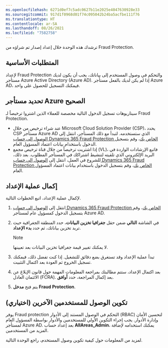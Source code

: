 ```yaml
---
ms.openlocfilehash: 6271d0ef7c5adc0627b11e2025e4047630928e33
ms.sourcegitcommit: 917d1f0968d01f74c095042b24ba5acfbe111f76
ms.translationtype: HT
ms.contentlocale: ar-SA
ms.lasthandoff: 08/26/2021
ms.locfileid: "7582758"
---
```

ترشدك هذه الوحدة خلال إعداد إصدار تم شراؤه من Fraud Protection. 

## <a name="prerequisites"></a>المتطلبات الأساسية
لإعداد Fraud Protection والتحكم في وصول المستخدم إلى بياناتك، يجب أن يكون لديك مستأجر Azure Active Directory (Azure AD). إذا لم يكن لديك بالفعل مستأجر Azure AD، فيمكنك التسجيل للحصول على واحد.

## <a name="select-the-correct-azure-tenant"></a>تحديد مستأجر Azure الصحيح
سيناريوهات تسجيل الدخول التالية مخصصة للعملاء الذين اشتروا ترخيصاً لـ Fraud Protection.

- عند شراء ترخيص من خلال Microsoft Cloud Solution Provider ‏(CSP)، يحدد CSP مستأجر Azure AD الذي ستستخدمه. لتبدأ مع ذلك المستأجر، انتقل إلى [الوصول إلى حساب Dynamics 365 Fraud Protection الخاص بك](https://dynamics.microsoft.com/ai/fraud-protection/signin/?RU=https%3A%2F%2Fdfp.microsoft.com%2Fsignin/?azure-portal=true)، وقم بتسجيل الدخول باستخدام بيانات اعتماد المسؤول العام.
- إذا اشتريت ترخيصاً من خلال قناة ترخيص مجمع (VL)، فاتبع الإرشادات الواردة في البريد الإلكتروني الذي تلقيته لتنشيط اشتراكك في المستأجر المطلوب. بعد ذلك، للشروع في العمل، انتقل إلى [الوصول إلى حساب Dynamics 365 Fraud Protection الخاص بك](https://dynamics.microsoft.com/ai/fraud-protection/signin/?RU=https%3A%2F%2Fdfp.microsoft.com%2Fsignin/?azure-portal=true)، وقم بتسجيل الدخول باستخدام بيانات اعتماد المسؤول العام.

## <a name="complete-the-setup-process"></a>إكمال عملية الإعداد
لإكمال عملية الإعداد، اتبع الخطوات التالية.

1. انتقل إلى [الوصول إلى حساب Dynamics 365 Fraud Protection الخاص بك](https://dynamics.microsoft.com/ai/fraud-protection/signin/?RU=https%3A%2F%2Fdfp.microsoft.com%2Fsignin/?azure-portal=true)، وقم بتسجيل الدخول كمسؤول عام لمستأجر Azure AD.
1. في الشاشة **التالي** ضمن حقل **جغرافيا تخزين البيانات**، حدد المنطقة الجغرافية حيث تريد تخزين بياناتك، ثم حدد **بدء الإعداد**.
    > [!NOTE]
    > لا يمكنك تغيير قيمة جغرافيا تخزين البيانات بعد تعيينها.

1. تبدأ عملية الإعداد وقد تستغرق بضع دقائق للتشغيل. إذا كنت تفضل ذلك، فيمكنك تسجيل الخروج ثم العودة بعد اكتمال التثبيت.
1. بعد اكتمال الإعداد، ستتم مطالبتك بمراجعة المعلومات المهمة حول قانون الإبلاغ عن الائتمان العادل (FCRA). بعد إكمال المراجعة، حدد **أوافق**.
1. يتم فتح **مدخل Fraud Protection**.

## <a name="configure-access-for-other-users-optional"></a>تكوين الوصول للمستخدمين الآخرين (اختياري)
يوفر Fraud protection التحكم في الوصول المستند إلى الأدوار (RBAC) لتحسين الأمان وإدارة الأدوار. يجب إجراء التكوين الأولي للمستخدمين والأدوار بواسطة المسؤول العام لمستأجر Azure AD. بعد إعداد حساب **AllAreas_Admin**، يمكنك استخدامه لإضافة المزيد من المستخدمين. 

لمزيد من المعلومات حول كيفية تكوين وصول المستخدم، راجع الوحدة التالية.
